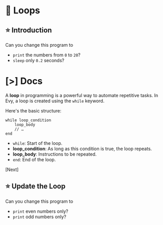# 💫 Loops

## ⭐️ Introduction

Can you change this program to

- `print` the numbers from `0` to `20`?
- `sleep` only `0.2` seconds?

# [>] Docs

A **loop** in programming is a powerful way to automate repetitive tasks. In
Evy, a loop is created using the `while` keyword.

Here's the basic structure:

```evy
while loop_condition
    loop_body
    // …
end
```

- `while`: Start of the loop.
- **loop_condition**: As long as this condition is true, the loop repeats.
- **loop_body**: Instructions to be repeated.
- `end`: End of the loop.

[Next]

## ⭐️ Update the Loop

Can you change this program to

- `print` even numbers only?
- `print` odd numbers only?

